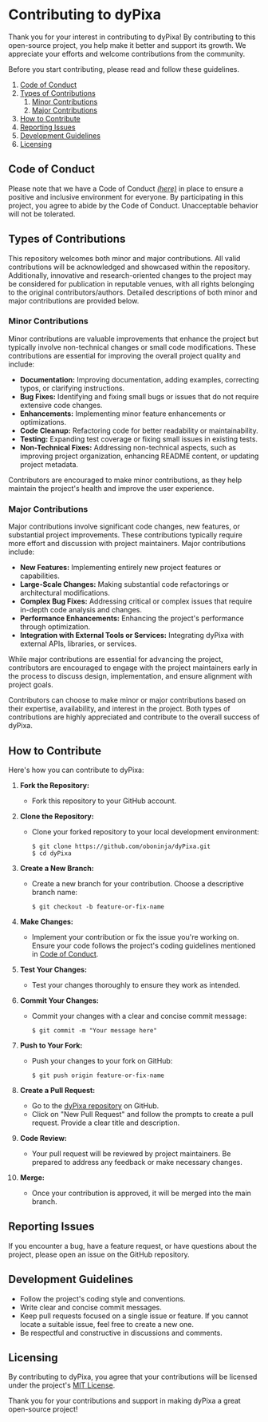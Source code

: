 <!DOCTYPE html>

# Contributing to dyPixa

Thank you for your interest in contributing to dyPixa! By contributing to this open-source project, you help make it better and support its growth. We appreciate your efforts and welcome contributions from the community.

Before you start contributing, please read and follow these guidelines.  

1. [Code of Conduct](#code-of-conduct)
2. [Types of Contributions](#how-to-contribute)
    1. [Minor Contributions](#minor-contributions)
    2. [Major Contributions](#major-contributions)
3. [How to Contribute](#how-to-contribute)
4. [Reporting Issues](#reporting-issues)
5. [Development Guidelines](#development-guidelines)
6. [Licensing](#licensing)

## Code of Conduct

Please note that we have a Code of Conduct [_(here)_](https://github.com/thedatatribune/dyPixa/blob/main/CODE_OF_CONDUCT.md) in place to ensure a positive and inclusive environment for everyone. By participating in this project, you agree to abide by the Code of Conduct. Unacceptable behavior will not be tolerated.  

## Types of Contributions

This repository welcomes both minor and major contributions. All valid contributions will be acknowledged and showcased within the repository. Additionally, innovative and research-oriented changes to the project may be considered for publication in reputable venues, with all rights belonging to the original contributors/authors. Detailed descriptions of both minor and major contributions are provided below.  

### Minor Contributions

Minor contributions are valuable improvements that enhance the project but typically involve non-technical changes or small code modifications. These contributions are essential for improving the overall project quality and include:

- **Documentation:** Improving documentation, adding examples, correcting typos, or clarifying instructions.
- **Bug Fixes:** Identifying and fixing small bugs or issues that do not require extensive code changes.
- **Enhancements:** Implementing minor feature enhancements or optimizations.
- **Code Cleanup:** Refactoring code for better readability or maintainability.
- **Testing:** Expanding test coverage or fixing small issues in existing tests.
- **Non-Technical Fixes:** Addressing non-technical aspects, such as improving project organization, enhancing README content, or updating project metadata.

Contributors are encouraged to make minor contributions, as they help maintain the project's health and improve the user experience.

### Major Contributions

Major contributions involve significant code changes, new features, or substantial project improvements. These contributions typically require more effort and discussion with project maintainers. Major contributions include:

- **New Features:** Implementing entirely new project features or capabilities.
- **Large-Scale Changes:** Making substantial code refactorings or architectural modifications.
- **Complex Bug Fixes:** Addressing critical or complex issues that require in-depth code analysis and changes.
- **Performance Enhancements:** Enhancing the project's performance through optimization.
- **Integration with External Tools or Services:** Integrating dyPixa with external APIs, libraries, or services.

While major contributions are essential for advancing the project, contributors are encouraged to engage with the project maintainers early in the process to discuss design, implementation, and ensure alignment with project goals.

Contributors can choose to make minor or major contributions based on their expertise, availability, and interest in the project. Both types of contributions are highly appreciated and contribute to the overall success of dyPixa.


## How to Contribute

Here's how you can contribute to dyPixa:

1. **Fork the Repository:**
   - Fork this repository to your GitHub account.

2. **Clone the Repository:**
   - Clone your forked repository to your local development environment:
     ```
     $ git clone https://github.com/oboninja/dyPixa.git
     $ cd dyPixa
     ```

3. **Create a New Branch:**
   - Create a new branch for your contribution. Choose a descriptive branch name:
     ```
     $ git checkout -b feature-or-fix-name
     ```

4. **Make Changes:**
   - Implement your contribution or fix the issue you're working on. Ensure your code follows the project's coding guidelines mentioned in [Code of Conduct](CODE_OF_CONDUCT.md).

5. **Test Your Changes:**
   - Test your changes thoroughly to ensure they work as intended.

6. **Commit Your Changes:**
   - Commit your changes with a clear and concise commit message:
     ```
     $ git commit -m "Your message here"
     ```

7. **Push to Your Fork:**
   - Push your changes to your fork on GitHub:
     ```
     $ git push origin feature-or-fix-name
     ```

8. **Create a Pull Request:**
   - Go to the [dyPixa repository](https://github.com/thedatatribune/dyPixa) on GitHub.
   - Click on "New Pull Request" and follow the prompts to create a pull request. Provide a clear title and description.

9. **Code Review:**
   - Your pull request will be reviewed by project maintainers. Be prepared to address any feedback or make necessary changes.

10. **Merge:**
    - Once your contribution is approved, it will be merged into the main branch.

## Reporting Issues

If you encounter a bug, have a feature request, or have questions about the project, please open an issue on the GitHub repository.

## Development Guidelines

- Follow the project's coding style and conventions.
- Write clear and concise commit messages.
- Keep pull requests focused on a single issue or feature. If you cannot locate a suitable issue, feel free to create a new one.
- Be respectful and constructive in discussions and comments.

## Licensing

By contributing to dyPixa, you agree that your contributions will be licensed under the project's [MIT License](LICENSE).

Thank you for your contributions and support in making dyPixa a great open-source project!

